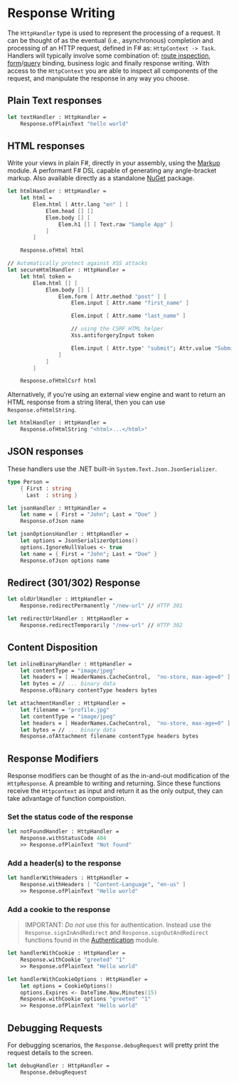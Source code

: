 # Response Writing

The `HttpHandler` type is used to represent the processing of a request. It can be thought of as the eventual (i.e., asynchronous) completion and processing of an HTTP request, defined in F# as: `HttpContext -> Task`. Handlers will typically involve some combination of: [route inspection](request.md#route-binding), [form](request.md#form-binding)/[query](request.md#query-binding) binding, business logic and finally response writing. With access to the `HttpContext` you are able to inspect all components of the request, and manipulate the response in any way you choose.

## Plain Text responses

```fsharp
let textHandler : HttpHandler =
    Response.ofPlainText "hello world"
```

## HTML responses

Write your views in plain F#, directly in your assembly, using the [Markup](markup.md) module. A performant F# DSL capable of generating any angle-bracket markup. Also available directly as a standalone [NuGet](https://www.nuget.org/packages/Falco.Markup) package.

```fsharp
let htmlHandler : HttpHandler =
    let html =
        Elem.html [ Attr.lang "en" ] [
            Elem.head [] []
            Elem.body [] [
                Elem.h1 [] [ Text.raw "Sample App" ]
            ]
        ]

    Response.ofHtml html

// Automatically protect against XSS attacks
let secureHtmlHandler : HttpHandler =
    let html token =
        Elem.html [] [
            Elem.body [] [
                Elem.form [ Attr.method "post" ] [
                    Elem.input [ Attr.name "first_name" ]

                    Elem.input [ Attr.name "last_name" ]

                    // using the CSRF HTML helper
                    Xss.antiforgeryInput token

                    Elem.input [ Attr.type' "submit"; Attr.value "Submit" ]
                ]
            ]
        ]

    Response.ofHtmlCsrf html
```

Alternatively, if you're using an external view engine and want to return an HTML response from a string literal, then you can use `Response.ofHtmlString`.

```fsharp
let htmlHandler : HttpHandler =
    Response.ofHtmlString "<html>...</html>"
```

## JSON responses

These handlers use the .NET built-in `System.Text.Json.JsonSerializer`.

```fsharp
type Person =
    { First : string
      Last  : string }

let jsonHandler : HttpHandler =
    let name = { First = "John"; Last = "Doe" }
    Response.ofJson name

let jsonOptionsHandler : HttpHandler =
    let options = JsonSerializerOptions()
    options.IgnoreNullValues <- true
    let name = { First = "John"; Last = "Doe" }
    Response.ofJson options name
```

## Redirect (301/302) Response

```fsharp
let oldUrlHandler : HttpHandler =
    Response.redirectPermanently "/new-url" // HTTP 301

let redirectUrlHandler : HttpHandler =
    Response.redirectTemporarily "/new-url" // HTTP 302
```

## Content Disposition

```fsharp
let inlineBinaryHandler : HttpHandler =
    let contentType = "image/jpeg"
    let headers = [ HeaderNames.CacheControl,  "no-store, max-age=0" ]
    let bytes = // ... binary data
    Response.ofBinary contentType headers bytes

let attachmentHandler : HttpHandler =
    let filename = "profile.jpg"
    let contentType = "image/jpeg"
    let headers = [ HeaderNames.CacheControl,  "no-store, max-age=0" ]
    let bytes = // ... binary data
    Response.ofAttachment filename contentType headers bytes
```

## Response Modifiers

Response modifiers can be thought of as the in-and-out modification of the `HttpResponse`. A preamble to writing and returning. Since these functions receive the `Httpcontext` as input and return it as the only output, they can take advantage of function compoistion.

### Set the status code of the response

```fsharp
let notFoundHandler : HttpHandler =
    Response.withStatusCode 404
    >> Response.ofPlainText "Not found"
```

### Add a header(s) to the response

```fsharp
let handlerWithHeaders : HttpHandler =
    Response.withHeaders [ "Content-Language", "en-us" ]
    >> Response.ofPlainText "Hello world"
```


### Add a cookie to the response

> IMPORTANT: *Do not* use this for authentication. Instead use the `Response.signInAndRedirect` and `Response.signOutAndRedirect` functions found in the [Authentication](security.md) module.

```fsharp
let handlerWithCookie : HttpHandler =
    Response.withCookie "greeted" "1"
    >> Response.ofPlainText "Hello world"

let handlerWithCookieOptions : HttpHandler =
    let options = CookieOptions()
    options.Expires <- DateTime.Now.Minutes(15)
    Response.withCookie options "greeted" "1"
    >> Response.ofPlainText "Hello world"
```


## Debugging Requests

For debugging scenarios, the `Response.debugRequest` will pretty print the request details to the screen.

```fsharp
let debugHandler : HttpHandler =
    Response.debugRequest
```